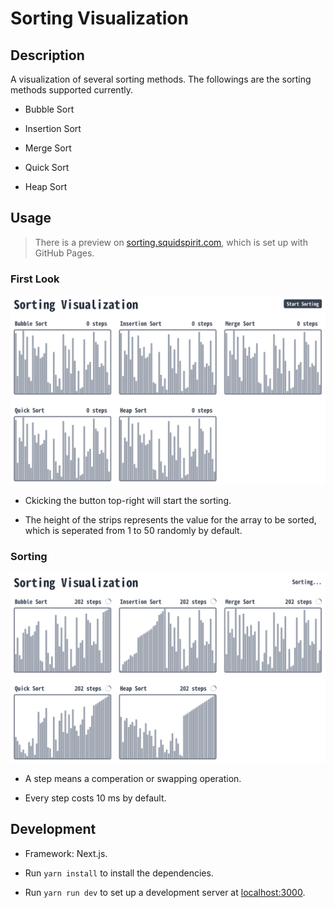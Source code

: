 # Sorting Visualization

## Description

A visualization of several sorting methods. The followings are the sorting methods supported currently.

- Bubble Sort

- Insertion Sort

- Merge Sort

- Quick Sort

- Heap Sort

## Usage

> There is a preview on [sorting.squidspirit.com](https://sorting.squidspirit.com), which is set up with GitHub Pages.

### First Look

![Screenshot Init](./images/screenshot_init.png)

- Ckicking the button top-right will start the sorting.

- The height of the strips represents the value for the array to be sorted, which is seperated from 1 to 50 randomly by default.

### Sorting

![Screenshot Init](./images/screenshot_sorting.png)

- A step means a comperation or swapping operation.

- Every step costs 10 ms by default.

## Development

- Framework: Next.js.

- Run `yarn install` to install the dependencies.

- Run `yarn run dev` to set up a development server at [localhost:3000](http://localhost:3000).
